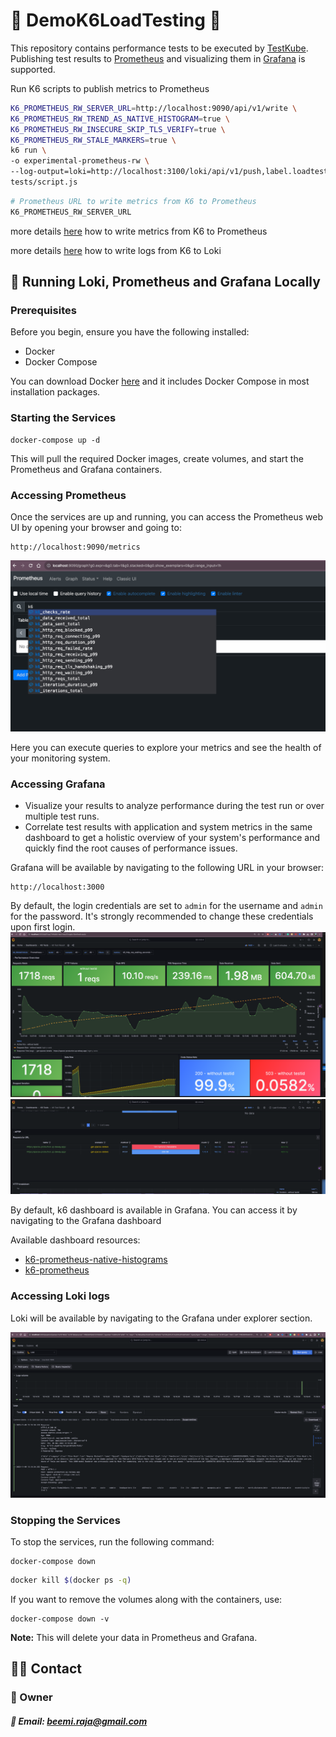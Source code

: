 # 🎉 DemoK6LoadTesting 🎉

This repository contains performance tests to be executed by [TestKube](https://testkube.io/).  Publishing test results to [Prometheus](https://prometheus.io/) and visualizing them in [Grafana](https://grafana.com/) is supported.


Run K6 scripts to publish metrics to Prometheus

```bash
K6_PROMETHEUS_RW_SERVER_URL=http://localhost:9090/api/v1/write \
K6_PROMETHEUS_RW_TREND_AS_NATIVE_HISTOGRAM=true \
K6_PROMETHEUS_RW_INSECURE_SKIP_TLS_VERIFY=true \
K6_PROMETHEUS_RW_STALE_MARKERS=true \
k6 run \
-o experimental-prometheus-rw \
--log-output=loki=http://localhost:3100/loki/api/v1/push,label.loadtest=k6,limit=1000,pushPeriod=5m32s,msgMaxSize=1231,level=trace \
tests/script.js
```

```bash
# Prometheus URL to write metrics from K6 to Prometheus
K6_PROMETHEUS_RW_SERVER_URL
```
more details [here](https://k6.io/docs/results-output/real-time/prometheus-remote-write/) how to write metrics from K6 to Prometheus

more details [here](https://k6.io/docs/using-k6/k6-options/reference/#loki) how to write logs from K6 to Loki

## 🔨 Running Loki, Prometheus and Grafana Locally


### Prerequisites

Before you begin, ensure you have the following installed:
- Docker
- Docker Compose

You can download Docker [here](https://docs.docker.com/get-docker/) and it includes Docker Compose in most installation packages.

### Starting the Services

   ```shell
   docker-compose up -d
   ```

This will pull the required Docker images, create volumes, and start the Prometheus and Grafana containers.

### Accessing Prometheus

Once the services are up and running, you can access the Prometheus web UI by opening your browser and going to:

```
http://localhost:9090/metrics
```
![image](docs/img_4.png)

Here you can execute queries to explore your metrics and see the health of your monitoring system.

### Accessing Grafana

* Visualize your results to analyze performance during the test run or over multiple test runs.
* Correlate test results with application and system metrics in the same dashboard to get a holistic overview of your system's performance and quickly find the root causes of performance issues.

Grafana will be available by navigating to the following URL in your browser:

```
http://localhost:3000
```

By default, the login credentials are set to `admin` for the username and `admin` for the password. It's strongly recommended to change these credentials upon first login.
![image](docs/img_5.png)
![image](docs/img_6.png)

By default, k6 dashboard is available in Grafana. You can access it by navigating to the Grafana dashboard

Available dashboard resources:
* [k6-prometheus-native-histograms](https://grafana.com/grafana/dashboards/18030-k6-prometheus-native-histograms/)
* [k6-prometheus](https://grafana.com/grafana/dashboards/2587)

### Accessing Loki logs

Loki will be available by navigating to the Grafana under explorer section.

![image](docs/img_8.png)

### Stopping the Services

To stop the services, run the following command:

```shell
docker-compose down
```

```bash
docker kill $(docker ps -q)
```

If you want to remove the volumes along with the containers, use:

```shell
docker-compose down -v
```

**Note:** This will delete your data in Prometheus and Grafana.

## 🧑‍💻 Contact

### 👷 Owner
##### 📧 Email: [beemi.raja@gmail.com]()
